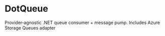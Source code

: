 # DotQueue
Provider‑agnostic .NET queue consumer + message pump. Includes Azure Storage Queues adapter
